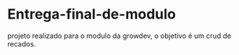 # Entrega-final-de-modulo
projeto realizado para o modulo da growdev, o objetivo é um crud de recados.
